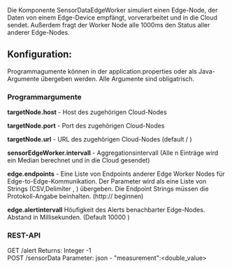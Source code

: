 Die Komponente SensorDataEdgeWorker simuliert einen Edge-Node, der Daten von einem Edge-Device empfängt, vorverarbeitet und in die Cloud sendet. Außerdem fragt der Worker Node alle 1000ms den Status aller anderer Edge-Nodes. 
 
<h2> Konfiguration: </h2>
  Programmagumente können in der application.properties oder als Java-Argumente übergeben werden.
  Alle Argumente sind obligatrisch.
  
  <h3>Programmargumente</h3>
  <p><b>targetNode.host</b> - Host des zugehörigen Cloud-Nodes</p>
  <p><b>targetNode.port</b> - Port des zugehörigen Cloud-Nodes</p> 
  <p><b>targetNode.url</b>  - URL des zugehörigen Cloud-Nodes (default / )</p>
  <p><b>sensorEdgeWorker.intervall</b> - Aggregationsintervall (Alle n Einträge wird ein Median berechnet und in die Cloud gesendet)</p>
  <p><b>edge.endpoints</b> - Eine Liste von Endpoints anderer Edge Worker Nodes für Edge-to-Edge-Kommunikation. Der Parameter wird als eine Liste von Strings (CSV,Delimiter , ) übergeben. Die Endpoint Strings müssen die Protokoll-Angabe beinhalten. (http:// beginnen)</p>
    <p><b>edge.alertintervall</b> Höufigkeit des Alerts benachbarter Edge-Nodes. Abstand in Millisekunden. (Default 10000 )   </p>
  <h3>REST-API</h3>
  
  GET /alert Returns: Integer -1 <br>
  POST /sensorData Parameter: json - "measurement":<double_value>
  
